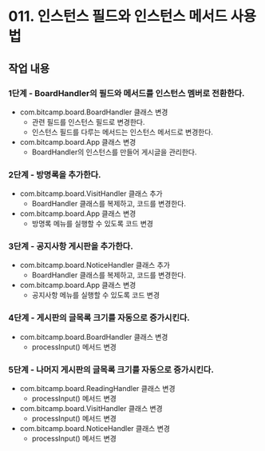 # 011. 인스턴스 필드와 인스턴스 메서드 사용법 


## 작업 내용

### 1단계 - BoardHandler의 필드와 메서드를 인스턴스 멤버로 전환한다.

- com.bitcamp.board.BoardHandler 클래스 변경
  - 관련 필드를 인스턴스 필드로 변경한다.
  - 인스턴스 필드를 다루는 메서드는 인스턴스 메서드로 변경한다.
- com.bitcamp.board.App 클래스 변경
  - BoardHandler의 인스턴스를 만들어 게시글을 관리한다.

### 2단계 - 방명록을 추가한다.

- com.bitcamp.board.VisitHandler 클래스 추가
  - BoardHandler 클래스를 복제하고, 코드를 변경한다.
- com.bitcamp.board.App 클래스 변경
  - 방명록 메뉴를 실행할 수 있도록 코드 변경

### 3단계 - 공지사항 게시판을 추가한다.

- com.bitcamp.board.NoticeHandler 클래스 추가
  - BoardHandler 클래스를 복제하고, 코드를 변경한다.
- com.bitcamp.board.App 클래스 변경
  - 공지사항 메뉴를 실행할 수 있도록 코드 변경

### 4단계 - 게시판의 글목록 크기를 자동으로 증가시킨다.

- com.bitcamp.board.BoardHandler 클래스 변경
  - processInput() 메서드 변경

### 5단계 - 나머지 게시판의 글목록 크기를 자동으로 증가시킨다.

- com.bitcamp.board.ReadingHandler 클래스 변경
  - processInput() 메서드 변경
- com.bitcamp.board.VisitHandler 클래스 변경
  - processInput() 메서드 변경
- com.bitcamp.board.NoticeHandler 클래스 변경
  - processInput() 메서드 변경
